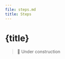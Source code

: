 ```yaml
---
file: steps.md
title: Steps
---
```


<script>
    import {Button} from '$lib'
</script>

# {title}

> 🚧 Under construction
